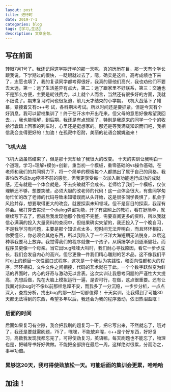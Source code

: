 ```yaml
---
layout: post
title: 进行时
date: 2019-7-1
categories: blog
tags: [学习,生活]
description: 文章金句。
---
```


## 写在前面
   转眼7月1号了。我还记得这学期开学的那一天呢，真的历历在目，那一天有个学长跟我说，下学期过的很快，一眨眼就过去了，嗯，确实是这样，高考成绩也下来了，志愿也填了，我的复读同学都考得很好，我真的替他们高兴，我也劝他们不要去太远，第一：远了生活差异有点大，第二：远了跟家里不好联系，第三：交通也不是那么方便，主要是耗钱费力。以上就个人而言，当然还有很多好的方面，我就不细说了。期末复习时间也很急迫，前几天才结束的小学期，飞机大战落下了帷幕，紧接着又有c++考
   试，各科期末考试。所以时间还是要抓紧。但是今天有个好消息，我可以留校集训了！终于在汗水中开出花来。但父母的意思好像希望我回去，，，我也能理解，到后期，我还是有点想家了，特别是我原来的同学一个个的收拾行囊踏上回家的列车时，心里还是挺想家的。那还是等我满载知识而归吧，我相信我会变得更好的！加油！在孤寂中忍耐，美丽的花语会娓娓道来！

### 飞机大战
   飞机大战虽然结束了，但是那十天却给了我很大的改变。
   十天的实训让我明白一个道理，学习=理解+模仿+创新。重当初一个模板，重零基础的vs操作基础，在老师和我们的共同努力下，将一个简单的模板每个人都搞出了属于自己的风格。我害怕改不成bug停滞不前的感觉，但我更享受每一次加入新功能运行成功的成就感。还有就是一个体会就是，不去突破就不会成长。老师给了我们一个模板，仅仅理解还不够，想要突破，必须大胆的改老师的代码！这一点体会很大，有些同学匆匆忙忙的改了老师的代码导致未知错误而从头开始，这是很多同学畏惧了，机会于风险并存，想要取得更大的改变，就要探索未知领域。但不是盲目的探索，我深有体会。我打算去实现一个dialog弹窗功能，开了有些网上的教程，看在挺简单，就继续写下去了，但最后我发现他那个教程不完整，需要查阅更多的资料，所以我就信心满满的投入大量资料的查阅中，但结果确实失望的，我还投入了一个晚自习，不是我学习有问题，主要是那个知识点太多，短时间无法弄明白，而且环环相扣，你要懂它，你必须会其他东西，所以我陷入了一个汪洋大海短期无法脱身，以后这种事我要马上放弃。我觉得我们的程序就像一个孩子，从蹒跚学步到逐渐健壮。而程序员更像一个母亲。当它出bug哇哇大叫时，我们耐心寻找原因，看它一步步成长，我们会发自内心的高兴。但它更像一件我们精心雕刻的艺术品。这不像我们平时oj上的题目一次性窗口式程序，这次是一个我认为实践性，和面向性都和大的程序，环环相扣，文件文件之间相接，代码的艺术就在于此。一个个数字跃然变为鲜活的界面时，内心的好奇与激动无以言表。这次实训让我思考问题的严谨性大大提高，先想后做，先在大脑上模拟运行一遍，是否可行，在做，这点很重要。还有让我面对出bug时不像以前那样急躁不安，而我多了一分沉稳，一步步分析，一点点深入，查找分析，找出bug的那一刻一切都值得！
   十天实训，让我得到了可能30天都无法得到的东西，希望多年以后，我还会为我的程序激动，依旧热泪盈眶！
### 后面的时间
   后面如果复习有空隙，我会把我刷的题复习一下，把它写出来，不然就忘了，哦对了，我还是要就需刷题，75了，嘿嘿，不能放弃喔，c++是个好东西，好好复习，高数我发现我都忘完了，可得使劲复习，英语嘛，每天刷题也不能忘了，物理也是，把辅导书好好做做。不能把全部挤在最后一周，这样绝对很累，分而治之，事半功倍。

### 累够这20天，我可得使劲放松一天。可能后面的集训会更累，哈哈哈
## 加油！














